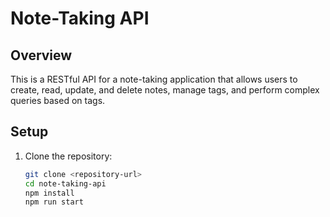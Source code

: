 # Note-Taking API

## Overview

This is a RESTful API for a note-taking application that allows users to create, read, update, and delete notes, manage tags, and perform complex queries based on tags.

## Setup

1. Clone the repository:
   ```bash
   git clone <repository-url>
   cd note-taking-api
   npm install
   npm run start
